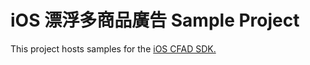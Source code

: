 # iOS 漂浮多商品廣告 Sample Project
This project hosts samples for the [iOS CFAD SDK.](http://cdn.doublemax.net/sdk/iOS-AdFloatHover.html)
